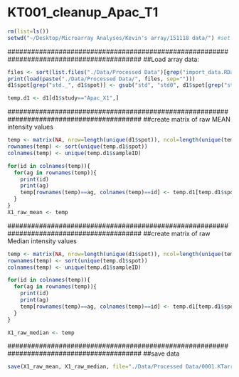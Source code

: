 # KT001_cleanup_Apac_T1

```r
rm(list=ls())
setwd("~/Desktop/Microarray Analyses/Kevin's array/151118 data/") #set working directory (folder where Apac array files are stored)
```

##########################################################################################
##Load array data:

```r
files <- sort(list.files("./Data/Processed Data")[grep("import_data.RData", list.files("./Data/Processed Data"))], decreasing=T)[1]
print(load(paste("./Data/Processed Data/", files, sep=""))) 
d1$spot[grep("std._", d1$spot)] <- gsub("std", "std0", d1$spot[grep("std._", d1$spot)])

temp.d1 <- d1[d1$study=="Apac_X1",]
```

##########################################################################################
##create matrix of raw MEAN intensity values

```r
temp <- matrix(NA, nrow=length(unique(d1$spot)), ncol=length(unique(temp.d1$sampleID)))
rownames(temp) <- sort(unique(temp.d1$spot))
colnames(temp) <- unique(temp.d1$sampleID)

for(id in colnames(temp)){
  for(ag in rownames(temp)){
    print(id)
    print(ag)
    temp[rownames(temp)==ag, colnames(temp)==id] <- temp.d1[temp.d1$spot==ag & temp.d1$sampleID==id, "Raw.Mean"]
  }
}
X1_raw_mean <- temp
```


##########################################################################################
##create matrix of raw Median intensity values

```r
temp <- matrix(NA, nrow=length(unique(d1$spot)), ncol=length(unique(temp.d1$sampleID)))
rownames(temp) <- sort(unique(temp.d1$spot))
colnames(temp) <- unique(temp.d1$sampleID)

for(id in colnames(temp)){
  for(ag in rownames(temp)){
    print(id)
    print(ag)
    temp[rownames(temp)==ag, colnames(temp)==id] <- temp.d1[temp.d1$spot==ag & temp.d1$sampleID==id, "Raw.Median"]
  }
}

X1_raw_median <- temp
```


##########################################################################################
##save data

```r
save(X1_raw_mean, X1_raw_median, file="./Data/Processed Data/0001.KTarray.Apac.cleaned_X1.RData")
```
